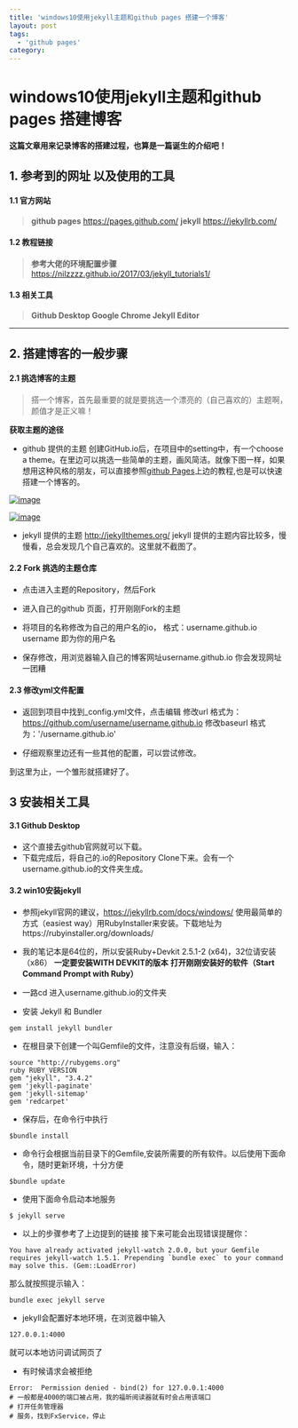 ```yaml
---
title: 'windows10使用jekyll主题和github pages 搭建一个博客'
layout: post
tags:
  - 'github pages'
category: 
---
```

# windows10使用jekyll主题和github pages 搭建博客


**这篇文章用来记录博客的搭建过程，也算是一篇诞生的介绍吧！**

## 1. 参考到的网址 以及使用的工具
#### 1.1 官方网站
>**github pages**
https://pages.github.com/
**jekyll**
https://jekyllrb.com/

#### 1.2 教程链接
>**参考大佬的环境配置步骤**
https://nilzzzz.github.io/2017/03/jekyll_tutorials1/

#### 1.3 相关工具
>**Github Desktop
Google Chrome
Jekyll Editor**


------------


## 2. 搭建博客的一般步骤
#### 2.1 挑选博客的主题
> 搭一个博客，首先最重要的就是要挑选一个漂亮的（自己喜欢的）主题啊，颜值才是正义嘛！

**获取主题的途径**
- github 提供的主题
创建GitHub.io后，在项目中的setting中，有一个choose a theme。在里边可以挑选一些简单的主题，画风简洁。就像下图一样，如果想用这种风格的朋友，可以直接参照[github Pages](https://pages.github.com/)上边的教程,也是可以快速搭建一个博客的。

[![image](F:/except_this_one/github/zhaijiankun.github.io/assets/images/20180729093826.png)](/zhaijiankun.github.io/assets/images/20180729093826.png)

[![image](F:/except_this_one/github/zhaijiankun.github.io/assets/images/20180729095714.png)](http://zhaijiankun.github.io/asserts/images/20180729095714.png)

- jekyll 提供的主题
http://jekyllthemes.org/
jekyll 提供的主题内容比较多，慢慢看，总会发现几个自己喜欢的。这里就不截图了。

#### 2.2 Fork 挑选的主题仓库
- 点击进入主题的Repository，然后Fork

- 进入自己的github 页面，打开刚刚Fork的主题
- 将项目的名称修改为自己的用户名的io，
格式：username.github.io
username 即为你的用户名

- 保存修改，用浏览器输入自己的博客网址username.github.io
你会发现网址一团糟

#### 2.3 修改yml文件配置
- 返回到项目中找到_config.yml文件，点击编辑
修改url 格式为：https://github.com/username/username.github.io
修改baseurl 格式为：'/username.github.io'

- 仔细观察里边还有一些其他的配置，可以尝试修改。

到这里为止，一个雏形就搭建好了。

## 3 安装相关工具
#### 3.1 Github Desktop  

- 这个直接去github官网就可以下载。
- 下载完成后，将自己的.io的Repository Clone下来。会有一个username.github.io的文件夹生成。

#### 3.2 win10安装jekyll
- 参照jekyll官网的建议，https://jekyllrb.com/docs/windows/ 使用最简单的方式（easiest way）用RubyInstaller来安装。下载地址为https://rubyinstaller.org/downloads/
- 我的笔记本是64位的，所以安装Ruby+Devkit 2.5.1-2 (x64)，32位请安装（x86）
**一定要安装WITH DEVKIT的版本**
**打开刚刚安装好的软件（Start Command Prompt with Ruby）**

- 一路cd 进入username.github.io的文件夹

- 安装 Jekyll 和 Bundler
~~~
gem install jekyll bundler
~~~

- 在根目录下创建一个叫Gemfile的文件，注意没有后缀，输入：
~~~
source "http://rubygems.org"
ruby RUBY_VERSION
gem "jekyll", "3.4.2"
gem 'jekyll-paginate'
gem 'jekyll-sitemap'
gem 'redcarpet'
~~~

- 保存后，在命令行中执行
~~~
$bundle install
~~~

- 命令行会根据当前目录下的Gemfile,安装所需要的所有软件。以后使用下面命令，随时更新环境，十分方便
~~~
$bundle update
~~~

- 使用下面命令启动本地服务
~~~
$ jekyll serve
~~~
- 以上的步骤参考了上边提到的链接
接下来可能会出现错误提醒你：
~~~
You have already activated jekyll-watch 2.0.0, but your Gemfile requires jekyll-watch 1.5.1. Prepending `bundle exec` to your command may solve this. (Gem::LoadError)
~~~
那么就按照提示输入：
~~~
bundle exec jekyll serve
~~~

- jekyll会配置好本地环境，在浏览器中输入
~~~
127.0.0.1:4000
~~~
就可以本地访问调试网页了

- 有时候请求会被拒绝
~~~
Error:  Permission denied - bind(2) for 127.0.0.1:4000
# 一般都是4000的端口被占用，我的福昕阅读器就有时会占用该端口
# 打开任务管理器
# 服务，找到FxService，停止
~~~


